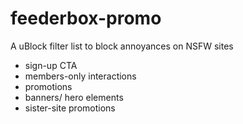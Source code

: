 # feederbox-promo

A uBlock filter list to block annoyances on NSFW sites
- sign-up CTA
- members-only interactions
- promotions
- banners/ hero elements
- sister-site promotions
